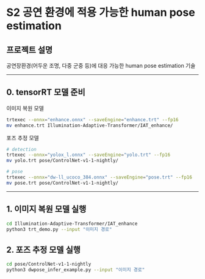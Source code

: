 # S2 공연 환경에 적용 가능한 human pose estimation 

## 프로젝트 설명
공연장환경(어두운 조명, 다중 군중 등)에 대응 가능한 human pose estimation 기술

---
## 0. tensorRT 모델 준비

이미지 복원 모델
```bash
trtexec --onnx="enhance.onnx" --saveEngine="enhance.trt" --fp16
mv enhance.trt Illumination-Adaptive-Transformer/IAT_enhance/
```

포즈 추정 모델
```bash
# detection
trtexec --onnx="yolox_l.onnx" --saveEngine="yolo.trt" --fp16
mv yolo.trt pose/ControlNet-v1-1-nightly/

# pose
trtexec --onnx="dw-ll_ucoco_384.onnx" --saveEngine="pose.trt" --fp16
mv pose.trt pose/ControlNet-v1-1-nightly/
```
---
## 1. 이미지 복원 모델 실행

```bash
cd Illumination-Adaptive-Transformer/IAT_enhance
python3 trt_demo.py --input "이미지 경로"
```

## 2. 포즈 추정 모델 실행

```bash
cd pose/ControlNet-v1-1-nightly
python3 dwpose_infer_example.py --input "이미지 경로"
```

